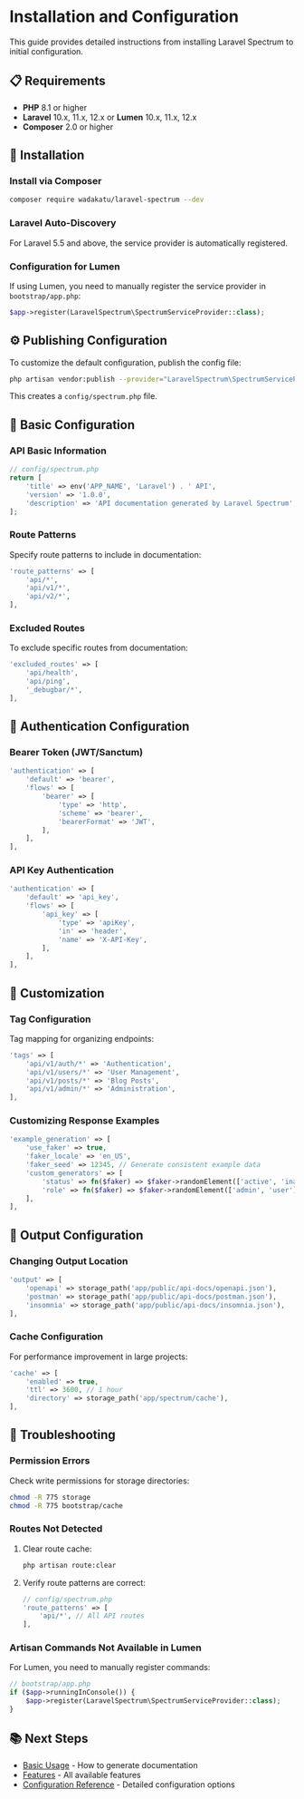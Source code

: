 # Installation and Configuration

This guide provides detailed instructions from installing Laravel Spectrum to initial configuration.

## 📋 Requirements

- **PHP** 8.1 or higher
- **Laravel** 10.x, 11.x, 12.x or **Lumen** 10.x, 11.x, 12.x
- **Composer** 2.0 or higher

## 🚀 Installation

### Install via Composer

```bash
composer require wadakatu/laravel-spectrum --dev
```

### Laravel Auto-Discovery

For Laravel 5.5 and above, the service provider is automatically registered.

### Configuration for Lumen

If using Lumen, you need to manually register the service provider in `bootstrap/app.php`:

```php
$app->register(LaravelSpectrum\SpectrumServiceProvider::class);
```

## ⚙️ Publishing Configuration

To customize the default configuration, publish the config file:

```bash
php artisan vendor:publish --provider="LaravelSpectrum\SpectrumServiceProvider" --tag="config"
```

This creates a `config/spectrum.php` file.

## 🔧 Basic Configuration

### API Basic Information

```php
// config/spectrum.php
return [
    'title' => env('APP_NAME', 'Laravel') . ' API',
    'version' => '1.0.0',
    'description' => 'API documentation generated by Laravel Spectrum',
];
```

### Route Patterns

Specify route patterns to include in documentation:

```php
'route_patterns' => [
    'api/*',
    'api/v1/*',
    'api/v2/*',
],
```

### Excluded Routes

To exclude specific routes from documentation:

```php
'excluded_routes' => [
    'api/health',
    'api/ping',
    '_debugbar/*',
],
```

## 🔐 Authentication Configuration

### Bearer Token (JWT/Sanctum)

```php
'authentication' => [
    'default' => 'bearer',
    'flows' => [
        'bearer' => [
            'type' => 'http',
            'scheme' => 'bearer',
            'bearerFormat' => 'JWT',
        ],
    ],
],
```

### API Key Authentication

```php
'authentication' => [
    'default' => 'api_key',
    'flows' => [
        'api_key' => [
            'type' => 'apiKey',
            'in' => 'header',
            'name' => 'X-API-Key',
        ],
    ],
],
```

## 🎨 Customization

### Tag Configuration

Tag mapping for organizing endpoints:

```php
'tags' => [
    'api/v1/auth/*' => 'Authentication',
    'api/v1/users/*' => 'User Management',
    'api/v1/posts/*' => 'Blog Posts',
    'api/v1/admin/*' => 'Administration',
],
```

### Customizing Response Examples

```php
'example_generation' => [
    'use_faker' => true,
    'faker_locale' => 'en_US',
    'faker_seed' => 12345, // Generate consistent example data
    'custom_generators' => [
        'status' => fn($faker) => $faker->randomElement(['active', 'inactive']),
        'role' => fn($faker) => $faker->randomElement(['admin', 'user']),
    ],
],
```

## 📁 Output Configuration

### Changing Output Location

```php
'output' => [
    'openapi' => storage_path('app/public/api-docs/openapi.json'),
    'postman' => storage_path('app/public/api-docs/postman.json'),
    'insomnia' => storage_path('app/public/api-docs/insomnia.json'),
],
```

### Cache Configuration

For performance improvement in large projects:

```php
'cache' => [
    'enabled' => true,
    'ttl' => 3600, // 1 hour
    'directory' => storage_path('app/spectrum/cache'),
],
```

## 🚨 Troubleshooting

### Permission Errors

Check write permissions for storage directories:

```bash
chmod -R 775 storage
chmod -R 775 bootstrap/cache
```

### Routes Not Detected

1. Clear route cache:
   ```bash
   php artisan route:clear
   ```

2. Verify route patterns are correct:
   ```php
   // config/spectrum.php
   'route_patterns' => [
       'api/*', // All API routes
   ],
   ```

### Artisan Commands Not Available in Lumen

For Lumen, you need to manually register commands:

```php
// bootstrap/app.php
if ($app->runningInConsole()) {
    $app->register(LaravelSpectrum\SpectrumServiceProvider::class);
}
```

## 📚 Next Steps

- [Basic Usage](./basic-usage.md) - How to generate documentation
- [Features](./features.md) - All available features
- [Configuration Reference](./config-reference.md) - Detailed configuration options
